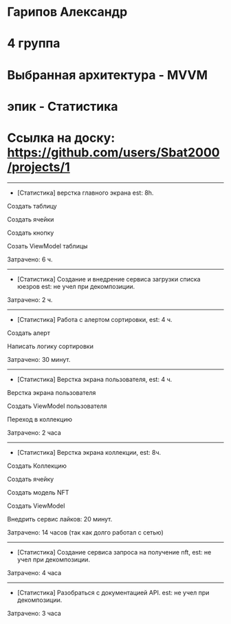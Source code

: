 # Гарипов Александр
# 4 группа
# Выбранная архитектура - MVVM
# эпик - Статистика
# Ссылка на доску: https://github.com/users/Sbat2000/projects/1

************

- [Статистика] верстка главного экрана est: 8h.

Создать таблицу

Создать ячейки

Создать кнопку

Созать ViewModel таблицы

Затрачено: 6 ч.

************

- [Статистика] Создание и внедрение сервиса загрузки списка юезров est: не учел при декомпозиции.

Затрачено: 2 ч.
************

-  [Статистика] Работа с алертом сортировки, est: 4 ч.

Создать алерт

Написать логику сортировки

Затрачено: 30 минут.

************

- [Статистика] Верстка экрана пользователя, est: 4 ч.

Верстка экрана пользователя

Создать ViewModel пользователя

Переход в коллекцию

Затрачено: 2 часа

************

- [Статистика] Верстка экрана коллекции, est: 8ч.

Создать Коллекцию

Создать ячейку

Создать модель NFT

Создать ViewModel

Внедрить сервис лайков: 20 минут.

Затрачено: 14 часов (так как долго работал с сетью)

************

- [Статистика] Создание сервиса запроса на получение nft, est: не учел при декомпозиции.

Затрачено: 4 часа

************

- [Статистика] Разобраться с документацией API. est: не учел при декомпозиции.

Затрачено: 3 часа
